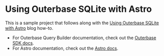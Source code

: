 # Using Outerbase SQLite with Astro
This is a sample project that follows along with the <a href="https://www.outerbase.com/blog/using-outerbase-sqlite-with-astro">Using Outerbase SQLite with Astro</a> blog how-to.
* For Outerbase Query Builder documentation, check out the <a href="https://github.com/outerbase/sdk/">Outerbase SDK docs</a>.
* For Astro documentation, check out the <a href="https://docs.astro.build/en/getting-started/">Astro docs</a>.
